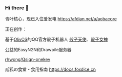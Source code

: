 ### Hi there 👋

青叶核心，现已入住爱发电 https://afdian.net/a/aobacore

正在创作：

基于[OlivOS](https://github.com/OlivOS-Team/OlivOS)的QQ官方骰子机器人 [骰子天使](https://qun.qq.com/qunpro/robot/qunshare?robot_appid=102072875&robot_uin=3889000778)、[骰子女神](https://qun.qq.com/qunpro/robot/qunshare?robot_appid=102053535&robot_uin=2854213381)

公益的EasyN2N和Drawpile服务器

[rhwong/Qsign-onekey](https://github.com/rhwong/qsign-onekey)

贰狐の食堂 - 食用指南 https://docs.foxdice.cn

